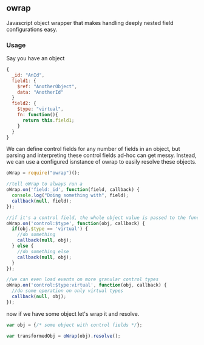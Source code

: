 ## owrap

Javascript object wrapper that makes handling deeply nested field configurations easy.

### Usage
Say you have an object
```javascript
{
  _id: "AnId",
  field1: {
    $ref: "AnotherObject",
    data: "AnotherId"
  }
  field2: {
    $type: "virtual",
    fn: function(){
      return this.field1;
    }
  }
}
```
We can define control fields for any number of fields in an object, but parsing and interpreting these
control fields ad-hoc can get messy. Instead, we can use a configured isnstance of owrap to easily resolve
these objects.

```javascript
oWrap = require("owrap")();

//tell oWrap to always run a
oWrap.on('field:_id', function(field, callback) {
  console.log("Doing something with", field);
  callback(null, field);
});

//if it's a control field, the whole object value is passed to the function.
oWrap.on('control:$type', function(obj, callback) {
  if(obj.$type == 'virtual') {
    //do something
    callback(null, obj);
  } else {
    //do something else
    callback(null, obj);
  }
});

//we can even load events on more granular control types
oWrap.on('control:$type:virtual', function(obj, callback) {
  //do some operation on only virtual types
  callback(null, obj);
});
```
now if we have some object let's wrap it and resolve.
```javascript
var obj = {/* some object with control fields */};

var transformedObj = oWrap(obj).resolve();
```
